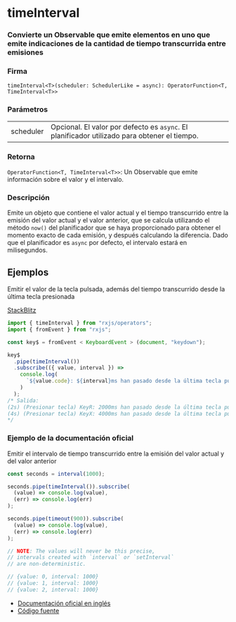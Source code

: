 # timeInterval

### Convierte un Observable que emite elementos en uno que emite indicaciones de la cantidad de tiempo transcurrida entre emisiones

### Firma

`timeInterval<T>(scheduler: SchedulerLike = async): OperatorFunction<T, TimeInterval<T>>`

### Parámetros

<table>
<tr><td>scheduler</td><td>Opcional. El valor por defecto es <code>async</code>.
El planificador utilizado para obtener el tiempo.</td></tr>
</table>

### Retorna

`OperatorFunction<T, TimeInterval<T>>`: Un Observable que emite información sobre el valor y el intervalo.

### Descripción

Emite un objeto que contiene el valor actual y el tiempo transcurrido entre la emisión del valor actual y el valor anterior, que se calcula utilizando el método `now()` del planificador que se haya proporcionado para obtener el momento exacto de cada emisión, y después calculando la diferencia. Dado que el planificador es `async` por defecto, el intervalo estará en milisegundos.

## Ejemplos

Emitir el valor de la tecla pulsada, además del tiempo transcurrido desde la última tecla presionada

[StackBlitz](https://stackblitz.com/edit/rxjs-timeinterval-1?file=index.html)

```javascript
import { timeInterval } from "rxjs/operators";
import { fromEvent } from "rxjs";

const key$ = fromEvent < KeyboardEvent > (document, "keydown");

key$
  .pipe(timeInterval())
  .subscribe(({ value, interval }) =>
    console.log(
      `${value.code}: ${interval}ms han pasado desde la última tecla pulsada`
    )
  );
/* Salida: 
(2s) (Presionar tecla) KeyR: 2000ms han pasado desde la última tecla pulsada
(4s) (Presionar tecla) KeyX: 4000ms han pasado desde la última tecla pulsada
*/
```

### Ejemplo de la documentación oficial

Emitir el intervalo de tiempo transcurrido entre la emisión del valor actual y del valor anterior

```javascript
const seconds = interval(1000);

seconds.pipe(timeInterval()).subscribe(
  (value) => console.log(value),
  (err) => console.log(err)
);

seconds.pipe(timeout(900)).subscribe(
  (value) => console.log(value),
  (err) => console.log(err)
);

// NOTE: The values will never be this precise,
// intervals created with `interval` or `setInterval`
// are non-deterministic.

// {value: 0, interval: 1000}
// {value: 1, interval: 1000}
// {value: 2, interval: 1000}
```

- [Documentación oficial en inglés](https://rxjs-dev.firebaseapp.com/api/operators/timeInterval)
- [Código fuente](https://github.com/ReactiveX/rxjs/blob/master/src/internal/operators/timeInterval.ts)
